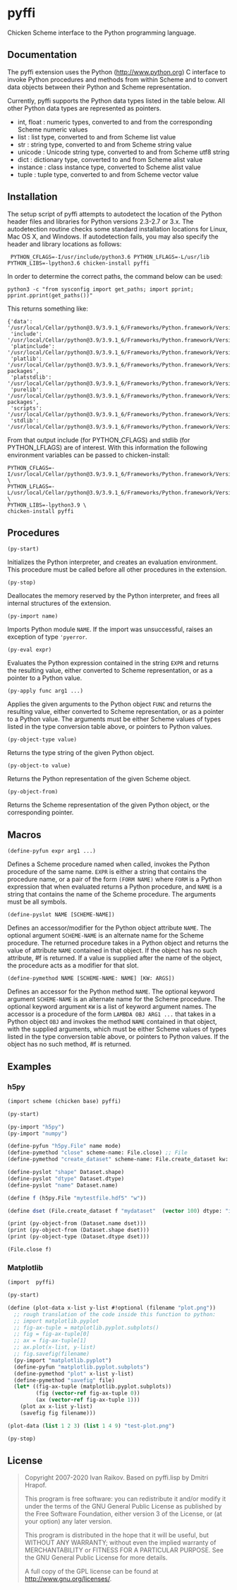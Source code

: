 # pyffi

Chicken Scheme interface to the Python programming language.

## Documentation


The pyffi extension uses the Python (http://www.python.org) C
interface to invoke Python procedures and methods from within Scheme
and to convert data objects between their Python and Scheme
representation.

Currently, pyffi supports the Python data types listed in the
table below. All other Python data types are represented as pointers.

- int, float : numeric types, converted to and from the corresponding Scheme numeric values
- list : list type, converted to and from Scheme list value
- str : string type, converted to and from Scheme string value
- unicode : Unicode string type, converted to and from Scheme utf8 string
- dict : dictionary type, converted to and from Scheme alist value
- instance : class instance type, converted to Scheme alist value
- tuple : tuple type, converted to and from Scheme vector value

## Installation

The setup script of pyffi attempts to autodetect the location of the
Python header files and libraries for Python versions 2.3-2.7 or
3.x. The autodetection routine checks some standard installation
locations for Linux, Mac OS X, and Windows. If autodetection fails,
you may also specify the header and library locations as follows:

```
 PYTHON_CFLAGS=-I/usr/include/python3.6 PYTHON_LFLAGS=-L/usr/lib PYTHON_LIBS=-lpython3.6 chicken-install pyffi
```

In order to determine the correct paths, the command below can be used:

```
python3 -c "from sysconfig import get_paths; import pprint; pprint.pprint(get_paths())"
```

This returns something like:
```
{'data':        '/usr/local/Cellar/python@3.9/3.9.1_6/Frameworks/Python.framework/Versions/3.9',
 'include':     '/usr/local/Cellar/python@3.9/3.9.1_6/Frameworks/Python.framework/Versions/3.9/include/python3.9',
 'platinclude': '/usr/local/Cellar/python@3.9/3.9.1_6/Frameworks/Python.framework/Versions/3.9/include/python3.9',
 'platlib':     '/usr/local/Cellar/python@3.9/3.9.1_6/Frameworks/Python.framework/Versions/3.9/lib/python3.9/site-packages',
 'platstdlib':  '/usr/local/Cellar/python@3.9/3.9.1_6/Frameworks/Python.framework/Versions/3.9/lib/python3.9',
 'purelib':     '/usr/local/Cellar/python@3.9/3.9.1_6/Frameworks/Python.framework/Versions/3.9/lib/python3.9/site-packages',
 'scripts':     '/usr/local/Cellar/python@3.9/3.9.1_6/Frameworks/Python.framework/Versions/3.9/bin',
 'stdlib':      '/usr/local/Cellar/python@3.9/3.9.1_6/Frameworks/Python.framework/Versions/3.9/lib/python3.9'}
```

From that output include (for PYTHON_CFLAGS) and stdlib (for
PYTHON_LFLAGS) are of interest. With this information the following environment
variables can be passed to chicken-install:

```
PYTHON_CFLAGS=-I/usr/local/Cellar/python@3.9/3.9.1_6/Frameworks/Python.framework/Versions/3.9/include/python3.9 \
PYTHON_LFLAGS=-L/usr/local/Cellar/python@3.9/3.9.1_6/Frameworks/Python.framework/Versions/3.9/lib \
PYTHON_LIBS=-lpython3.9 \
chicken-install pyffi
```

## Procedures


`(py-start)`

Initializes the Python interpreter, and creates an evaluation
environment. This procedure must be called before all other procedures
in the extension.

`(py-stop)`

Deallocates the memory reserved by the Python interpreter, and frees
all internal structures of the extension.

`(py-import name)`

Imports Python module `NAME`. If the import was unsuccessful, raises
an exception of type `'pyerror`.


`(py-eval expr)`

Evaluates the Python expression contained in the string `EXPR` and
returns the resulting value, either converted to Scheme
representation, or as a pointer to a Python value.

`(py-apply func arg1 ...)`

Applies the given arguments to the Python object `FUNC` and returns
the resulting value, either converted to Scheme representation, or as
a pointer to a Python value. The arguments must be either Scheme
values of types listed in the type conversion table above, or pointers
to Python values.

`(py-object-type value)`

Returns the type string of the given Python object.

`(py-object-to value)`

Returns the Python representation of the given Scheme object.

`(py-object-from)`

Returns the Scheme representation of the given Python object, or the corresponding pointer.


## Macros


`(define-pyfun expr arg1 ...)`

Defines a Scheme procedure named when called, invokes the Python
procedure of the same name. `EXPR` is either a string that contains
the procedure name, or a pair of the form `(FORM NAME)` where `FORM`
is a Python expression that when evaluated returns a Python procedure,
and `NAME` is a string that contains the name of the Scheme
procedure. The arguments must be all symbols.



`(define-pyslot NAME [SCHEME-NAME])`

Defines an accessor/modifier for the Python object attribute
`NAME`. The optional argument `SCHEME-NAME` is an alternate name
for the Scheme procedure. The returned procedure takes in a Python
object and returns the value of attribute `NAME` contained in that
object. If the object has no such attribute, #f is returned. If a
value is supplied after the name of the object, the procedure acts as
a modifier for that slot.



`(define-pymethod NAME [SCHEME-NAME: NAME] [KW: ARGS])`

Defines an accessor for the Python method `NAME`. The optional keyword
argument `SCHEME-NAME` is an alternate name for the Scheme
procedure. The optional keyword argument `KW` is a list of keyword
argument names. The accessor is a procedure of the form `LAMBDA OBJ
ARG1 ...` that takes in a Python object `OBJ` and invokes the method
`NAME` contained in that object, with the supplied arguments, which
must be either Scheme values of types listed in the type conversion
table above, or pointers to Python values. If the object has no such
method, #f is returned.



## Examples

### h5py

```scheme
(import scheme (chicken base) pyffi)

(py-start)

(py-import "h5py")
(py-import "numpy")

(define-pyfun "h5py.File" name mode)
(define-pymethod "close" scheme-name: File.close) ;; File
(define-pymethod "create_dataset" scheme-name: File.create_dataset kw: (dtype)) ;; File

(define-pyslot "shape" Dataset.shape)
(define-pyslot "dtype" Dataset.dtype)
(define-pyslot "name" Dataset.name)

(define f (h5py.File "mytestfile.hdf5" "w"))

(define dset (File.create_dataset f "mydataset"  (vector 100) dtype: "i"))

(print (py-object-from (Dataset.name dset)))
(print (py-object-from (Dataset.shape dset)))
(print (py-object-type (Dataset.dtype dset)))

(File.close f)
```

### Matplotlib

```scheme
(import  pyffi)

(py-start)

(define (plot-data x-list y-list #!optional (filename "plot.png"))
  ;; rough translation of the code inside this function to python:
  ;; import matplotlib.pyplot
  ;; fig-ax-tuple = matplotlib.pyplot.subplots()
  ;; fig = fig-ax-tuple[0]
  ;; ax = fig-ax-tuple[1]
  ;; ax.plot(x-list, y-list)
  ;; fig.savefig(filename)
  (py-import "matplotlib.pyplot")
  (define-pyfun "matplotlib.pyplot.subplots")
  (define-pymethod "plot" x-list y-list)
  (define-pymethod "savefig" file)
  (let* ((fig-ax-tuple (matplotlib.pyplot.subplots))
         (fig (vector-ref fig-ax-tuple 0))
         (ax (vector-ref fig-ax-tuple 1)))
    (plot ax x-list y-list)
    (savefig fig filename)))

(plot-data (list 1 2 3) (list 1 4 9) "test-plot.png")

(py-stop)
``` 

## License

>
> Copyright 2007-2020 Ivan Raikov. Based on pyffi.lisp by Dmitri Hrapof.
> 
> This program is free software: you can redistribute it and/or modify
> it under the terms of the GNU General Public License as published by
> the Free Software Foundation, either version 3 of the License, or (at
> your option) any later version.
> 
> This program is distributed in the hope that it will be useful, but
> WITHOUT ANY WARRANTY; without even the implied warranty of
> MERCHANTABILITY or FITNESS FOR A PARTICULAR PURPOSE.  See the GNU
> General Public License for more details.
> 
> A full copy of the GPL license can be found at
> <http://www.gnu.org/licenses/>.


